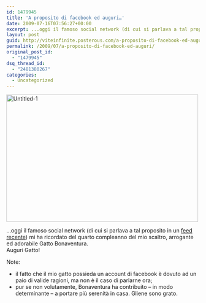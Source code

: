 ```yaml
---
id: 1479945
title: 'A proposito di facebook ed auguri…'
date: 2009-07-16T07:56:27+00:00
excerpt: ...oggi il famoso social network (di cui si parlava a tal proposito in un feed recente) mi ha ricordato del quarto compleanno del mio scaltro, arrogante ed adorabile Gatto Bonaventura. Auguri Gatto! Note:il fatto che il mio gatto possieda un accou...
layout: post
guid: http://viteinfinite.posterous.com/a-proposito-di-facebook-ed-auguri
permalink: /2009/07/a-proposito-di-facebook-ed-auguri/
original_post_id:
  - "1479945"
dsq_thread_id:
  - "2481380267"
categories:
  - Uncategorized
---
```

<div class='p_embed p_image_embed'>
  <a href="http://www.viteinfinite.com/wp-content/uploads/2013/03/untitled-1.jpg"><img alt="Untitled-1" height="332" src="http://www.viteinfinite.com/wp-content/uploads/2013/03/untitled-1.jpg?w=300" width="500" /></a>
</div>

…oggi il famoso social network (di cui si parlava a tal proposito in un [feed recente](http://friendfeed.com/davidorban/7cb77eaf/birthday-wishes-coming-from-80-fb-20-twitter-5#)) mi ha ricordato del quarto compleanno del mio scaltro, arrogante ed adorabile Gatto Bonaventura.   
Auguri Gatto! 

Note:

  * il fatto che il mio gatto possieda un account di facebook è dovuto ad un paio di valide ragioni, ma non è il caso di parlarne ora;
  * pur se non volutamente, Bonaventura ha contribuito – in modo determinante – a portare più serenità in casa. Gliene sono grato.
